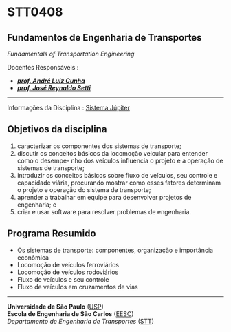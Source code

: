 # STT0408
## Fundamentos de Engenharia de Transportes

*Fundamentals of Transportation Engineering*

Docentes Responsáveis
: 
- ***[prof. André Luiz Cunha](https://scholar.google.com/citations?hl=pt-BR&user=HI0CQJMAAAAJ&view_op=list_works&authuser=1&sortby=pubdate)***
- ***[prof. José Reynaldo Setti](https://scholar.google.com/citations?hl=pt-BR&user=dhzpfA0AAAAJ&view_op=list_works&authuser=1&sortby=pubdate)***

---

Informações da Disciplina
: [Sistema Júpiter](https://uspdigital.usp.br/jupiterweb/obterDisciplina?sgldis=STT0408)


## Objetivos da disciplina

1. caracterizar os componentes dos sistemas de transporte;
2. discutir os conceitos básicos da locomoção veicular para entender como o desempe-
nho dos veículos influencia o projeto e a operação de sistemas de transporte;
3. introduzir os conceitos básicos sobre fluxo de veículos, seu controle e capacidade
viária, procurando mostrar como esses fatores determinam o projeto e operação do
sistema de transporte;
4. aprender a trabalhar em equipe para desenvolver projetos de engenharia; e
5. criar e usar software para resolver problemas de engenharia.

## Programa Resumido

- Os sistemas de transporte: componentes, organização e importância econômica
- Locomoção de veículos ferroviários
- Locomoção de veículos rodoviários
- Fluxo de veículos e seu controle
- Fluxo de veículos em cruzamentos de vias


---
**Universidade de São Paulo** ([USP](https://www5.usp.br/))   
**Escola de Engenharia de São Carlos** ([EESC](https://eesc.usp.br/))   
*Departamento de Engenharia de Transportes* ([STT](https://eesc.usp.br/ppgs/stt/))   
